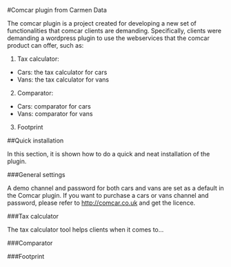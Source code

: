 #Comcar plugin from Carmen Data

The comcar plugin is a project created for developing a new set of functionalities that comcar clients are demanding. 
Specifically, clients were demanding a wordpress plugin to use the webservices that the comcar product can offer, such as:

1. Tax calculator:
  * Cars: the tax calculator for cars
  * Vans: the tax calculator for vans
2. Comparator: 
  * Cars: comparator for cars
  * Vans: comparator for vans
3. Footprint


##Quick installation

In this section, it is shown how to do a quick and neat installation of the plugin.

###General settings

A demo channel and password for both cars and vans are set as a default in the Comcar plugin.
If you want to purchase a cars or vans channel and password, please refer to http://comcar.co.uk and get the licence.

###Tax calculator

The tax calculator tool helps clients when it comes to...

###Comparator

###Footprint





